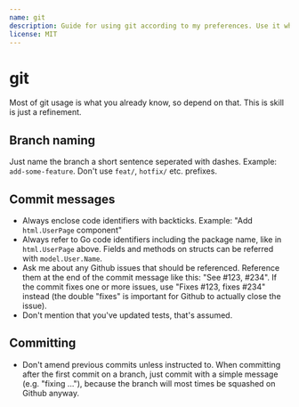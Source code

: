 ```yaml
---
name: git
description: Guide for using git according to my preferences. Use it when you're asked to commit something.
license: MIT
---
```


# git

Most of git usage is what you already know, so depend on that. This is skill is just a refinement.

## Branch naming

Just name the branch a short sentence seperated with dashes. Example: `add-some-feature`. Don't use `feat/`, `hotfix/` etc. prefixes.

## Commit messages

- Always enclose code identifiers with backticks. Example: "Add `html.UserPage` component"
- Always refer to Go code identifiers including the package name, like in `html.UserPage` above. Fields and methods on structs can be referred with `model.User.Name`.
- Ask me about any Github issues that should be referenced. Reference them at the end of the commit message like this: "See #123, #234". If the commit fixes one or more issues, use "Fixes #123, fixes #234" instead (the double "fixes" is important for Github to actually close the issue).
- Don't mention that you've updated tests, that's assumed.

## Committing

- Don't amend previous commits unless instructed to. When committing after the first commit on a branch, just commit with a simple message (e.g. "fixing …"), because the branch will most times be squashed on Github anyway.
